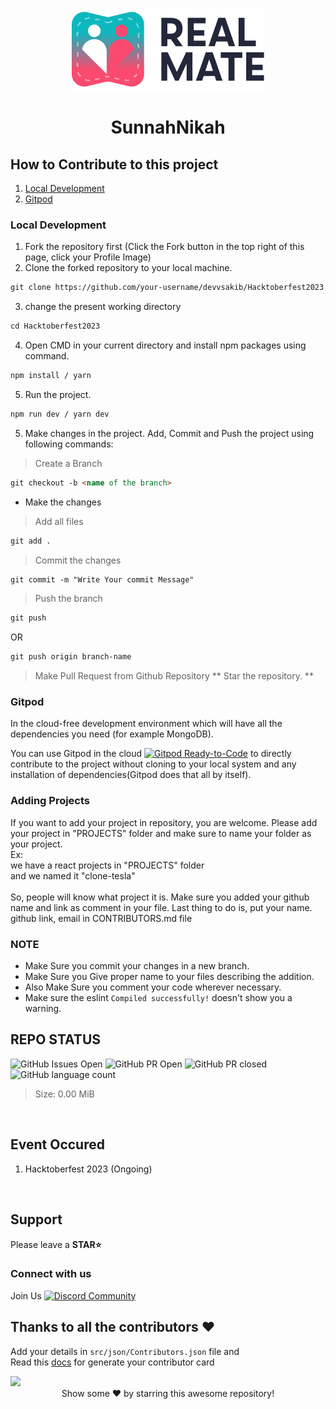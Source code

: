 <p align="center"><img src="public/assets/logo.svg"></p>

# <p align="center"> SunnahNikah </p>


## How to Contribute to this project

1. [Local Development](https://github.com/devvsakib/Hacktoberfest2023#local-development)
2. [Gitpod](https://github.com/devvsakib/Hacktoberfest2023#gitpod)

### Local Development

1. Fork the repository first (Click the Fork button in the top right of this page,
   click your Profile Image)
2. Clone the forked repository to your local machine.

```markdown
git clone https://github.com/your-username/devvsakib/Hacktoberfest2023.git
```

3. change the present working directory

```markdown
cd Hacktoberfest2023
```
4. Open CMD in your current directory and install npm packages using command.
```markdown
npm install / yarn
```
5. Run the project.
```markdown
npm run dev / yarn dev
```

5. Make changes in the project. Add, Commit and Push the project using following commands:

> Create a Branch
```markdown
git checkout -b <name of the branch>
```
- Make the changes

> Add all files
```markdown
git add .
```
> Commit the changes
```markdown
git commit -m "Write Your commit Message"
```
> Push the branch
```markdown
git push
```
OR
```markdown
git push origin branch-name
```
> Make Pull Request from Github Repository
** Star the repository. **

### Gitpod

In the cloud-free development environment which will have all the dependencies you need (for example MongoDB).

You can use Gitpod in the cloud [![Gitpod Ready-to-Code](https://img.shields.io/badge/Gitpod-Ready--to--Code-blue?logo=gitpod)](https://gitpod.io/#https://github.com/devvsakib/Hacktoberfest2023) to directly contribute to the project without cloning to your local system and any installation of dependencies(Gitpod does that all by itself).

### Adding Projects
If you want to add your project in repository, you are welcome. Please add your project in "PROJECTS" folder and make sure to name your folder as your project.
<br>
Ex:
<br>
we have a react projects in "PROJECTS" folder
<br>
and we named it "clone-tesla"
<br><br>
So, people will know what project it is. Make sure you added your github name and link as comment in your file. Last thing to do is, put your name. github link, email in CONTRIBUTORS.md file

### NOTE

- Make Sure you commit your changes in a new branch.
- Make Sure you Give proper name to your files describing the addition.
- Also Make Sure you comment your code wherever necessary.
- Make sure the eslint `Compiled successfully!` doesn't show you a warning.


## REPO STATUS

![GitHub Issues Open](https://img.shields.io/github/issues/devvsakib/sunnahnikah?style=for-the-badge&color=green)
![GitHub PR Open](https://img.shields.io/github/issues-pr/devvsakib/sunnahnikah?style=for-the-badge&color=aqua)
![GitHub PR closed](https://img.shields.io/github/issues-pr-closed-raw/devvsakib/sunnahnikah?style=for-the-badge&color=blue)
![GitHub language count](https://img.shields.io/github/languages/count/devvsakib/sunnahnikah?style=for-the-badge&color=brightgreen)
> Size: 0.00 MiB
<br>

## Event Occured
1. Hacktoberfest 2023 (Ongoing)
<br>

<!--
<div align="center">
    <img width="150px" src="https://avatars.githubusercontent.com/u/88339569?v=4">
    <p><b><a href="https://github.com/devvsakib">DevvSakib</a></b><br> Maintainer</p>
</div>
-->

## Support
Please leave a **STAR⭐**

### Connect with us

Join Us  <a href="https://discord.gg/xwRbDwnbMr"><img src="https://cdn.worldvectorlogo.com/logos/discord-6.svg" title="Discord" alt="Discord Community" width="20"/></a>

## Thanks to all the contributors ❤️
Add your details in `src/json/Contributors.json` file and <br>
Read this [docs](/docs/contributor-card.md) for generate your contributor card

<a href = "https://github.com/devvsakib/hacktoberfest2023/graphs/contributors">
  <img src = "https://contrib.rocks/image?repo=devvsakib/hacktoberfest2023"/>
</a>
<div align="center">
Show some ❤️ by starring this awesome repository!
</div>
